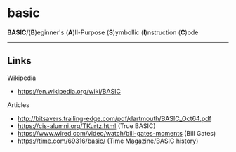 # basic  

**BASIC**/(**B**)eginner's (**A**)ll-Purpose (**S**)ymbollic (**I**)nstruction (**C**)ode  

-----

## Links  

Wikipedia  
- https://en.wikipedia.org/wiki/BASIC    

Articles  
- http://bitsavers.trailing-edge.com/pdf/dartmouth/BASIC_Oct64.pdf  
- https://cis-alumni.org/TKurtz.html  (True BASIC)  
- https://www.wired.com/video/watch/bill-gates-moments  (Bill Gates)  
- https://time.com/69316/basic/ (Time Magazine/BASIC history)  

